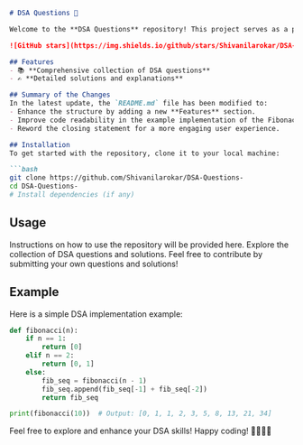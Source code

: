```markdown
# DSA Questions 🚀

Welcome to the **DSA Questions** repository! This project serves as a platform for developers and learners to practice and enhance their skills in Data Structures and Algorithms (DSA). This repository is designed to help you improve your understanding of various data structures and algorithms through a collection of questions and solutions.

![GitHub stars](https://img.shields.io/github/stars/Shivanilarokar/DSA-Questions-?style=social) ![Forks](https://img.shields.io/github/forks/Shivanilarokar/DSA-Questions-?style=social)

## Features
- 📚 **Comprehensive collection of DSA questions**
- ✍️ **Detailed solutions and explanations**

## Summary of the Changes
In the latest update, the `README.md` file has been modified to:
- Enhance the structure by adding a new **Features** section.
- Improve code readability in the example implementation of the Fibonacci sequence.
- Reword the closing statement for a more engaging user experience.

## Installation
To get started with the repository, clone it to your local machine:

```bash
git clone https://github.com/Shivanilarokar/DSA-Questions-
cd DSA-Questions-
# Install dependencies (if any)
```

## Usage
Instructions on how to use the repository will be provided here. Explore the collection of DSA questions and solutions. Feel free to contribute by submitting your own questions and solutions!

## Example
Here is a simple DSA implementation example:

```python
def fibonacci(n):
    if n == 1:
        return [0]
    elif n == 2:
        return [0, 1]
    else:
        fib_seq = fibonacci(n - 1)
        fib_seq.append(fib_seq[-1] + fib_seq[-2])
        return fib_seq

print(fibonacci(10))  # Output: [0, 1, 1, 2, 3, 5, 8, 13, 21, 34]
```

Feel free to explore and enhance your DSA skills! Happy coding! 👩‍💻👨‍💻
```